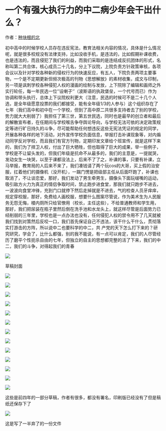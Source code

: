 # 一个有强大执行力的中二病少年会干出什么？

作者：[种块根的北](https://www.zhihu.com/question/264433252/answer/309175807)

初中高中的时候学校人员存在违反宪法，教育法相关内容的情况，具体是什么情况呢，就是很多校规没有法律支持，比如没收手机，是违法的，比如假期补课收费，也是违法的，而且侵犯了我们的利益，而我们采取的是连结成反抗团体的形式，名称叫第二共合体，核心成员二十几名，分上下议院，上院负责方针政策审核，各项会议以及针对学校各种新的侵权行为的快速反应，有五人，下院负责两项主要事物，一个是不定期更新但频次极高的刊物《思想解放》的素材收集，成文与印制，另一项是讽刺学校各种侵犯人权的漫画的绘制与发放，上下院除了编辑和画师之外实行轮任，每一年民选一位‘’设喇子‘’（波斯语的执政堡垒，一个代号而已）作为协调和带头执行，总体上下议院权利更大（注意，民选的时候可不是二十几个人选，是全年级愿意投票的我们都接受，能有全年级1/3的人参与）这个组织存在了七年（我们高中和初中在一个学校，但到了高中原二共很多支持者去了别的学校，势力就大大削弱了）我担任了第三世，第五世民选，同时也是最早的创立者和最后的解散宣布者，在任期间与学校喉舌争夺舆论导向，与学校无法可依的决定政策规定等进行旷日持久的斗争，尽可能帮助任何想违反这些无宪法凭证的规定的同学，开展各种各样的地下活动，对外宣传学校负面信息，举报打击补课现象等，对内煽动同学反对学校，而且我们有官方刊物，定期印发文章给个班宣传，就是这样下来的，我们为了捍卫人权，付出了巨大牺牲，但也取得了巨大的成果，举一些例子，学校是不让留头发的，但我们年级是抗命不从最多的，我们的主意是，一提就哭，发动女生一块哭，以至于课都没法上，后来不了了之，补课的事，只要有补课，立马举报，教育局的人后来不来了，我们凑钱请了两个玩cos的大哥，买上假的治安服，扛着他们的摄像机（没开机），一踹门愣是把级部主任从后面吓跑了，补课也取消了，不让谈恋爱，那好，我们发动了男生牵男生，摄像头下面玩啵嘴的运动，吸引敌方火力为真正的情侣争取时间，禁止跑步进食堂，那我们就只跑步不进去，一波波向食堂冲锋，充到门口就停下然后走掉就是不进去，气的检查人员牙痒痒，规定穿校服，那好，免费给人画校服，想要什么图案尽管说，作为美术生为人民服务无怨无悔，楼内厕所只给官僚用（校长，主任这些），不给普通教师和学生用，那好，我们把尿装在瓶子里然后倒在洗手池和水龙头上，就这样尽管是后面势力已经削弱的三年里，学校也是一点办法也没有，任何侵犯人权的禁令用不了几天就被我们找到对策然后反咬一口，我们首先保证自己不违法，该干什么干什么，贯彻落实打游击的方阵，所以说中二也要科学的中二，共 产党的天下怎么打下来的？研究研究，学会了，比什么都强，别的我不能说，有一点可以肯定，我们的人尽管经历了磨平个性扼杀自由的七年，但独立的自主的思想都完整的活了下来，我们的中二，我们的斗争，对得起我们的青春  

![](https://img.hacpai.com/e/5a4796659a514ee9bbbc942df2acb3f4.jpeg)

草稿封面  


![](https://img.hacpai.com/e/2ca1113d25f24feba0a0185231492c29.jpeg)



![](https://img.hacpai.com/e/e9c0517561134f95b0f1fdac383b5957.jpeg)




![](https://img.hacpai.com/e/67a2c3a41ff74502a225b77f5e2ab0fc.jpeg)



![](https://img.hacpai.com/e/bb12728451c446459158f083dcf234c3.jpeg)



![](https://img.hacpai.com/e/d8f56366f5354af2914f8cde5524d223.jpeg)



![](https://img.hacpai.com/e/c0301076c0f3415c9dcbb67301cb268c.jpeg)



![](https://img.hacpai.com/e/0e85f22942514c4ebf7f81ac63516f9e.jpeg)



![](https://img.hacpai.com/e/b56a08f68bd548d69ecc83a3123280f1.jpeg)



![](https://img.hacpai.com/e/097db508e3be42b19c928ba61dfdb484.jpeg)



![](https://img.hacpai.com/e/f9f466f15bac438dbaf9a20f6e2adeab.jpeg)



![](https://img.hacpai.com/e/148be9dbe54b4dbeb3621a0019be2905.jpeg)



![](https://img.hacpai.com/e/6d5d3e3ade4a4500a18b8fcf01a2f423.jpeg)



![](https://img.hacpai.com/e/3719990b468c4e78bd871ed91cce8748.jpeg)

这些是前四年的一部分草稿，作者有很多，都没有署名，印刷版已经没有了但是稿纸还保存下了  


![](https://img.hacpai.com/e/e0d3499020b9420684786e5e6c1fcc9c.jpeg)

这是写了一半弃了的一份文件